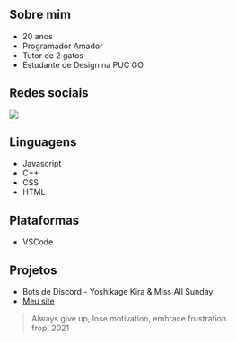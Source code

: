 ## Sobre mim

- 20 anos
- Programador Amador
- Tutor de 2 gatos
- Estudante de Design na PUC GO

## Redes sociais
[![](https://img.shields.io/badge/Instagram-E4405F?style=for-the-badge&logo=instagram&logoColor=white)](https://www.instagram.com/eusoufrop/)  

## Linguagens
- Javascript
- C++
- CSS
- HTML

## Plataformas
- VSCode

## Projetos
- Bots de Discord - Yoshikage Kira & Miss All Sunday<br>
- <a href="https://frop.info">Meu site</a>


> Always give up, lose motivation, embrace frustration.  
> frop, 2021

